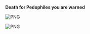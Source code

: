 **Death for Pedophiles you are warned**

![PNG](https://github.com/IsabelSchoepd/awesome/assets/127110010/9def6597-528e-4bc5-ba31-d37709c18a68)

![PNG](https://github.com/IsabelSchoepd/awesome/assets/127110010/c7e152a9-4681-4591-b986-4af4347cfc30)
